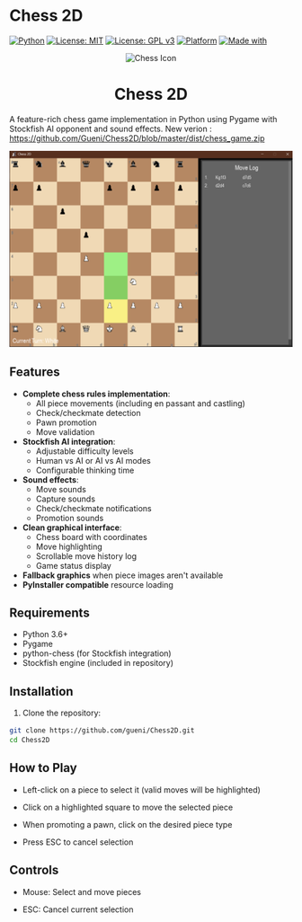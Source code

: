 # Chess 2D
[![Python](https://img.shields.io/badge/code-Python-3776AB?style=flat&logo=python)](https://www.python.org/)
[![License: MIT](https://img.shields.io/badge/license-MIT-green.svg)](LICENSE)
[![License: GPL v3](https://img.shields.io/badge/License-GPLv3-blue.svg)](https://www.gnu.org/licenses/gpl-3.0)
[![Platform](https://img.shields.io/badge/platform-cross--platform-lightgrey)]()
[![Made with](https://img.shields.io/badge/made%20with-love-red)]()

<div align="center">
  <img src="chess.ico" alt="Chess Icon" width="100"/>
  <h1> Chess 2D </h1>
</div>

A feature-rich chess game implementation in Python using Pygame with Stockfish AI opponent and sound effects.
New verion : https://github.com/Gueni/Chess2D/blob/master/dist/chess_game.zip

![Chess 2D Screenshot](Screenshot.png)


## Features

- **Complete chess rules implementation**:
  - All piece movements (including en passant and castling)
  - Check/checkmate detection
  - Pawn promotion
  - Move validation
- **Stockfish AI integration**:
  - Adjustable difficulty levels
  - Human vs AI or AI vs AI modes
  - Configurable thinking time
- **Sound effects**:
  - Move sounds
  - Capture sounds
  - Check/checkmate notifications
  - Promotion sounds
- **Clean graphical interface**:
  - Chess board with coordinates
  - Move highlighting
  - Scrollable move history log
  - Game status display
- **Fallback graphics** when piece images aren't available
- **PyInstaller compatible** resource loading

## Requirements

- Python 3.6+
- Pygame
- python-chess (for Stockfish integration)
- Stockfish engine (included in repository)

## Installation

1. Clone the repository:
```bash
git clone https://github.com/gueni/Chess2D.git
cd Chess2D
```

## How to Play

- Left-click on a piece to select it (valid moves will be highlighted)

- Click on a highlighted square to move the selected piece

- When promoting a pawn, click on the desired piece type

- Press ESC to cancel selection

## Controls
 - Mouse: Select and move pieces

 - ESC: Cancel current selection

